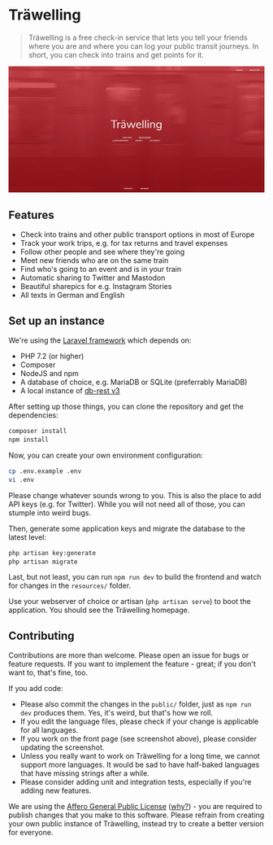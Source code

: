 # Träwelling

> Träwelling is a free check-in service that lets you tell your friends where you are and where you can log your public transit journeys. In short, you can check into trains and get points for it.

![Träwelling Screenshot](traewelling.jpg)

## Features

* Check into trains and other public transport options in most of Europe
* Track your work trips, e.g. for tax returns and travel expenses
* Follow other people and see where they're going
* Meet new friends who are on the same train
* Find who's going to an event and is in your train
* Automatic sharing to Twitter and Mastodon
* Beautiful sharepics for e.g. Instagram Stories
* All texts in German and English

## Set up an instance

We're using the [Laravel framework](https://laravel.com/docs/5.8) which depends on:

* PHP 7.2 (or higher)
* Composer
* NodeJS and npm
* A database of choice, e.g. MariaDB or SQLite (preferrably MariaDB)
* A local instance of [db-rest v3](https://github.com/derhuerst/db-rest/tree/3)

After setting up those things, you can clone the repository and get the dependencies:

```sh
composer install
npm install
```

Now, you can create your own environment configuration:

```sh
cp .env.example .env
vi .env
```

Please change whatever sounds wrong to you. This is also the place to add API keys (e.g. for Twitter). While you will not need all of those, you can stumple into weird bugs.

Then, generate some application keys and migrate the database to the latest level:

```sh
php artisan key:generate
php artisan migrate
```

Last, but not least, you can run `npm run dev` to build the frontend and watch for changes in the `resources/` folder.

Use your webserver of choice or artisan (`php artisan serve`) to boot the application. You should see the Träwelling homepage.

## Contributing

Contributions are more than welcome. Please open an issue for bugs or feature requests. If you want to implement the feature - great; if you don't want to, that's fine, too.

If you add code:
* Please also commit the changes in the `public/` folder, just as `npm run dev` produces them. Yes, it's weird, but that's how we roll.
* If you edit the language files, please check if your change is applicable for all languages.
* If you work on the front page (see screenshot above), please consider updating the screenshot.
* Unless you really want to work on Träwelling for a long time, we cannot support more languages. It would be sad to have half-baked languages that have missing strings after a while.
* Please consider adding unit and integration tests, especially if you're adding new features.

We are using the [Affero General Public License](/LICENSE) ([why?](http://www.gnu.org/licenses/why-affero-gpl)) - you are required to publish changes that you make to this software. Please refrain from creating your own public instance of Träwelling, instead try to create a better version for everyone.
